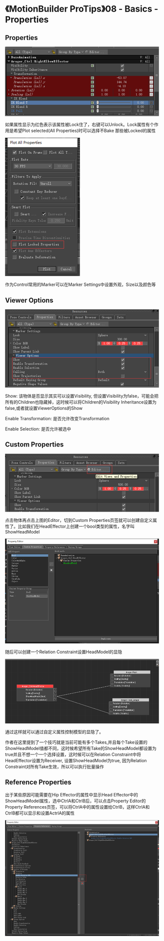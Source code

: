 # 《MotionBuilder ProTips》08 - Basics - Properties

<!-- ![Menu](./MotionBuilderProTips08/Menu.png) -->

## Properties

![PropertiesLocked](./MotionBuilderProTips08/PropertiesLocked.png)

如果属性显示为红色表示该属性被Lock住了，右键可以Unlock。Lock属性有个作用是希望Plot selected(All Properties)时可以选择不Bake 那些被Locked的属性

![PlotLockedProperties](./MotionBuilderProTips08/PlotLockedProperties.png)

作为Control常用的Marker可以在Marker Settings中设置外观，Size以及颜色等

## Viewer Options

![ViewerOptions](./MotionBuilderProTips08/ViewerOptions.png)

Show: 该物体是否显示其实可以设置Visibility, 但设置Visibility为false，可能会把所有的Children也隐藏掉，这时候可以将Children的Visibility Inheritance设置为false,或者就设置ViewerOptions的Show

Enable Transformation: 是否允许改变Transformation

Enable Selection: 是否允许被选中

## Custom Properties

![CreateCustomProperties](./MotionBuilderProTips08/CreateCustomProperties.png)

点击物体再点击上图的Editor，切到Custom Properties页签就可以创建自定义属性了。比如我们在HeadEffector上创建一个bool类型的属性，名字叫ShowHeadModel

![ShowHeadModel](./MotionBuilderProTips08/ShowHeadModel.png)

随后可以创建一个Relation Constraint设置HeadModel的显隐

![ShowHeadModelRelation](./MotionBuilderProTips08/ShowHeadModelRelation.png)

通过这样就可以通过自定义属性控制模型的显隐了。

作者在这里提到了一个技巧就是当前可能有多个Takes,并且每个Take设置的ShowHeadModel值都不同，这时候希望所有Take的ShowHeadModel都设置为true并且不想一个一个选择设置，这时候可以在Relation Constraint中将HeadEffector设置为Receiver, 设置ShowHeadModel为true, 因为Relation Constraint对所有Take生效，所以可以执行批量操作

## Reference Properties

出于某些原因可能需要在Hip Effector的属性中显示Head Effector中的ShowHeadModel属性，选中CtrlA和CtrlB后，可以点击Property Editor的Property References页签，可以将CtrlA中的属性设置给CtrlB，这样CtrlA和CtrlB都可以显示和设置ActrlA的属性

![ReferenceProperties](./MotionBuilderProTips08/ReferenceProperties.png)